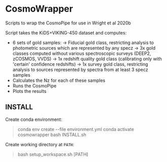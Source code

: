 # CosmoWrapper

Scripts to wrap the CosmoPipe for use in Wright et al 2020b


Script takes the KiDS+VIKING-450 dataset and computes: 
- 6 sets of gold samples:
  -> Fiducial gold class, restricting analysis to photometric sources which are represented by any specz 
  -> 3x gold classes computed without various spectroscopic surveys (DEEP2, zCOSMOS, VVDS)
  -> 1x redshift quality gold class (calibrating only with 'certain' confidence redshifts)
  -> 1x survey gold class, restricting analysis to sources represented by spectra from at least 3 specz samples
- Calculates the Nz for each of these samples
- Runs the CosmoPipe
- Plots the results 

## INSTALL

Create conda environment:
> conda env create --file environment.yml
> conda activate cosmowrapper
> bash INSTALL.sh

Create working directory at `PATH`:
> bash setup_workspace.sh [PATH]

